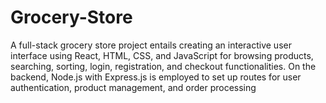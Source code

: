 # Grocery-Store
A full-stack grocery store project entails creating an interactive user interface using React, HTML, CSS, and JavaScript for browsing products, searching, sorting, login, registration, and checkout functionalities. On the backend, Node.js with Express.js is employed to set up routes for user authentication, product management, and order processing

